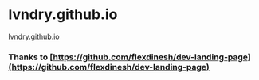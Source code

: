 # lvndry.github.io
[lvndry.github.io](https://lvndry.github.io/)

### Thanks to [https://github.com/flexdinesh/dev-landing-page](https://github.com/flexdinesh/dev-landing-page)
